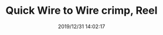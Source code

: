 ﻿---
layout: post 
title: Quick Wire to Wire crimp, Reel
tags: FASTON UTYP
categories: housing-terminal
overview: 
series: Faston
part_number: qw08
thumb_img: static/202003/215-thumb-20200320084725.jpg
small_img: static/202003/215-20200320084725.jpg
date: 2019/12/31 14:02:17
---



